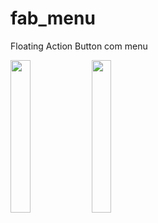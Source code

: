 # fab_menu

Floating Action Button com menu

<img src="https://user-images.githubusercontent.com/72177982/212375537-5f254f38-a348-413e-bea6-061b15a35b7a.png" width="25%"> <img src="https://user-images.githubusercontent.com/72177982/212375544-e5087a92-4427-4f8d-bdd6-13da6a0545c0.png" width="25%">

